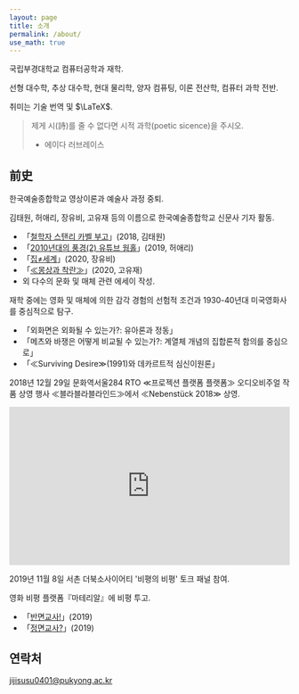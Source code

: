 ```yaml
---
layout: page
title: 소개
permalink: /about/
use_math: true
---
```

국립부경대학교 컴퓨터공학과 재학.

선형 대수학, 추상 대수학, 현대 물리학, 양자 컴퓨팅, 이론 전산학, 컴퓨터 과학 전반.

취미는 기술 번역 및 $\LaTeX$.

> 제게 시(詩)를 줄 수 없다면
> 시적 과학(poetic sicence)을 주시오.
> - 에이다 러브레이스

## 前史

한국예술종합학교 영상이론과 예술사 과정 중퇴.

김태원, 허애리, 장유비, 고유재 등의 이름으로 한국예술종합학교 신문사 기자 활동.
- 「[철학자 스탠리 카벨 부고](http://news.karts.ac.kr/?p=5245)」(2018, 김태원)
- 「[2010년대의 풍경(2) 유튜브 웜홀](http://news.karts.ac.kr/?p=7250)」(2019, 허애리)
- 「[집≠세계](http://news.karts.ac.kr/?p=8081)」(2020, 장유비)
- 「[≪몽상과 착란≫](http://news.karts.ac.kr/?p=8148)」(2020, 고유재)
- 외 다수의 문화 및 매체 관련 에세이 작성.

재학 중에는 영화 및 매체에 의한 감각 경험의 선험적 조건과 1930-40년대 미국영화사를 중심적으로 탐구.
- 「외화면은 외화될 수 있는가?: 유아론과 정동」
- 「메츠와 바쟁은 어떻게 비교될 수 있는가?: 계열체 개념의 집합론적 함의를 중심으로」
- 「≪Surviving Desire≫(1991)와 데카르트적 심신이원론」

2018년 12월 29일 문화역서울284 RTO ≪프로젝션 플랫폼 플랫폼≫ 오디오비주얼 작품 상영 행사 ≪블라블라블라인드≫에서 ≪Nebenstück 2018≫ 상영.

<div style="padding:56.25% 0 0 0;position:relative;"><iframe src="https://player.vimeo.com/video/298927385?h=664055076d&portrait=0" style="position:absolute;top:0;left:0;width:100%;height:100%;" frameborder="0" allow="autoplay; fullscreen; picture-in-picture" allowfullscreen></iframe></div><script src="https://player.vimeo.com/api/player.js"></script>

2019년 11월 8일 서촌 더북소사이어티 '비평의 비평' 토크 패널 참여.

영화 비평 플랫폼『마테리알』에 비평 투고.
- 「[반면교사!](https://ma-te-ri-al.online/19715640)」(2019)
- 「[정면교사?](https://ma-te-ri-al.online/19715649)」(2019)

## 연락처

[jijisusu0401@pukyong.ac.kr](mailto:jijisusu0401@pukyong.ac.kr)
